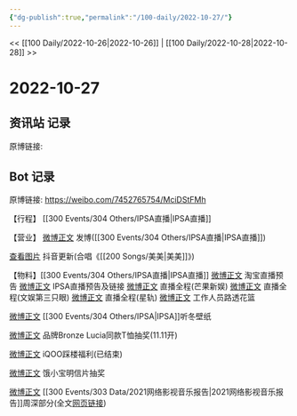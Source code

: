 ```yaml
---
{"dg-publish":true,"permalink":"/100-daily/2022-10-27/"}
---
```



<< [[100 Daily/2022-10-26\|2022-10-26]] | [[100 Daily/2022-10-28\|2022-10-28]] >>

# 2022-10-27

## 资讯站 记录

原博链接:

## Bot 记录

原博链接: https://weibo.com/7452765754/MciDStFMh

【行程】
[[300 Events/304 Others/IPSA直播\|IPSA直播]]

【营业】
[微博正文](http://weibo.com/1736988591/Mce0Lwa2J) 发博([[300 Events/304 Others/IPSA直播\|IPSA直播]])

[查看图片](https://wx4.sinaimg.cn/large/0088n2Pggy1h7k7qdvbzmj30qk1bytel.jpg) 抖音更新(合唱《[[200 Songs/美美\|美美]]》)

【物料】[[300 Events/304 Others/IPSA直播\|IPSA直播]]
[微博正文](http://weibo.com/5887304985/Mc7kcDsP2) 淘宝直播预告
[微博正文](http://weibo.com/1851789841/Mcdq1froY) IPSA直播预告及链接
[微博正文](http://weibo.com/1591169702/MchYHa7B7) 直播全程(芒果新娱)
[微博正文](http://weibo.com/1371117067/MchZJjz7F) 直播全程(文娱第三只眼)
[微博正文](https://m.weibo.cn/6466290670/4829326703334723) 直播全程(星轨)
[微博正文](https://m.weibo.cn/1749072691/4829308101854615) 工作人员路透花篮

[微博正文](http://weibo.com/1851789841/McfmRswiV) [[300 Events/304 Others/IPSA\|IPSA]]听冬壁纸

[微博正文](http://weibo.com/6086562071/Mcg6Ztfdf) 品牌Bronze Lucia同款T恤抽奖(11.11开)

[微博正文](https://weibo.com/6378846558/MchmLA9lE) iQOO踩楼福利(已结束)

[微博正文](http://weibo.com/2606197387/Mcigl2Fzs) 饿小宝明信片抽奖

[微博正文](http://weibo.com/2410676227/MceZ4lFp5) [[300 Events/303 Data/2021网络影视音乐报告\|2021网络影视音乐报告]]周深部分(全文[网页链接](https://weibo.cn/sinaurl?u=https%3A%2F%2Fyobang.tencentmusic.com%2Fpdf%2Fwangluoyingshiyinyue2021.pdf))
